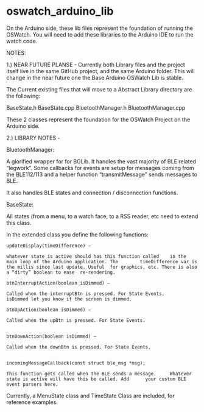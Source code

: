 oswatch_arduino_lib
===================

On the Arduino side, these lib files represent the foundation of running the OSWatch. You will need to add these libraries to the Arduino IDE to run the watch code.


NOTES:

1.) NEAR FUTURE PLANSE - Currently both Library files and the project itself live in the same GitHub project, and the same Arduino folder. This will change in the near future one the Base Arduino OSWatch Lib is stable. 

The Current existing files that will move to a Abstract Library directory are the following:

BaseState.h
BaseState.cpp
BluetoothManager.h
BluetoothManager.cpp

These 2 classes represent the foundation for the OSWatch Project on the Arduino side. 

2.) LIBRARY NOTES - 

BluetoothManager:

A glorified wrapper for for BGLib. It handles the vast majority of BLE related “legwork”. Some callbacks for events are setup for messages coming from the BLE112/113 and a helper function “transmitMessage” sends messages to BLE. 

It also handles BLE states and connection / disconnection functions. 

BaseState:

All states (from a menu, to a watch face, to a RSS reader, etc need to extend this class. 

In the extended class you define the following functions:

	updateDisplay(timeDifference) —
 
	whatever state is active should has this function called 	in the main loop of the Arduino application. The 		timeDifference var is the millis since last update. Useful 	for graphics, etc. There is also a “dirty” boolean to ease 	re-rendering. 

	btnInterruptAction(boolean isDimmed) — 

	Called when the interruptBtn is pressed. For State Events.
	isDimmed let you know if the screen is dimmed.

	btnUpAction(boolean isDimmed) — 

	Called when the upBtn is pressed. For State Events.	
	

	btnDownAction(boolean isDimmed) — 

	Called when the downBtn is pressed. For State Events.


	incomingMessageCallback(const struct ble_msg *msg);

	This function gets called when the BLE sends a message. 	Whatever state is active will have this be called. Add 		your custom BLE event parsers here. 


Currently, a MenuState class and TimeState Class are included, for reference examples. 

	
